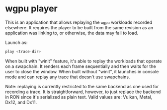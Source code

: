 # wgpu player

This is an application that allows replaying the `wgpu` workloads recorded elsewhere. It requires the player to be built from
the same revision as an application was linking to, or otherwise, the data may fail to load.

Launch as:
```rust
play <trace-dir>
```

When built with "winit" feature, it's able to replay the workloads that operate on a swapchain. It renders each frame sequentially and then waits for the user to close the window. When built without "winit", it launches in console mode and can replay any trace that doesn't use swapchains.

Note: replaying is currently restricted to the same backend as one used for recording a trace. It is straightforward, however, to just replace the backend in RON since it's serialized as plain text. Valid values are: Vulkan, Metal, Dx12, and Dx11.
